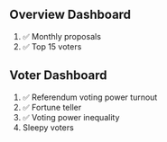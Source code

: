 ## Overview Dashboard
1. ✅ Monthly proposals
2. ✅ Top 15 voters

## Voter Dashboard
1. ✅ Referendum voting power turnout
2. ✅ Fortune teller
3. ✅ Voting power inequality
4. Sleepy voters
